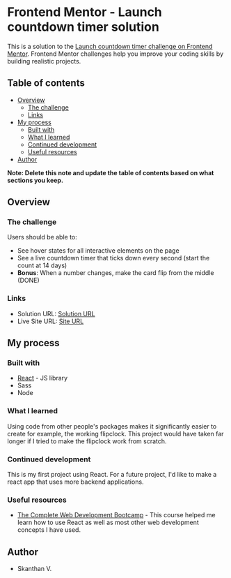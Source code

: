# Frontend Mentor - Launch countdown timer solution

This is a solution to the [Launch countdown timer challenge on Frontend Mentor](https://www.frontendmentor.io/challenges/launch-countdown-timer-N0XkGfyz-). Frontend Mentor challenges help you improve your coding skills by building realistic projects. 

## Table of contents

- [Overview](#overview)
  - [The challenge](#the-challenge)
  - [Links](#links)
- [My process](#my-process)
  - [Built with](#built-with)
  - [What I learned](#what-i-learned)
  - [Continued development](#continued-development)
  - [Useful resources](#useful-resources)
- [Author](#author)

**Note: Delete this note and update the table of contents based on what sections you keep.**

## Overview

### The challenge

Users should be able to:

- See hover states for all interactive elements on the page
- See a live countdown timer that ticks down every second (start the count at 14 days)
- **Bonus**: When a number changes, make the card flip from the middle (DONE)

### Links

- Solution URL: [Solution URL](https://your-solution-url.com)
- Live Site URL: [Site URL](https://intense-escarpment-52050.herokuapp.com/)

## My process

### Built with

- [React](https://reactjs.org/) - JS library
- Sass
- Node

### What I learned

Using code from other people's packages makes it significantly easier to create for example, the working flipclock. This project would have taken far longer if I tried to make the flipclock work from scratch.

### Continued development

This is my first project using React. For a future project, I'd like to make a react app that uses more backend applications.

### Useful resources

- [The Complete Web Development Bootcamp](https://www.udemy.com/course/the-complete-web-development-bootcamp/) - This course helped me learn how to use React as well as most other web development concepts I have used.

## Author

- Skanthan V.
